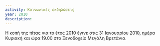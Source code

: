 ```yaml
---
activity: Κοινωνικές εκδηλώσεις
year: 2010
description: 
---
```


Η κοπή της πίτας για το έτος 2010 έγινε στις 31 Ιανουαρίου 2010, ημέρα Κυριακή και ώρα 19.00 στο Ξενοδοχείο Μεγάλη Βρετάνια.

